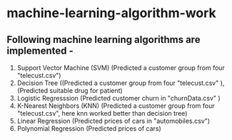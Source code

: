 # machine-learning-algorithm-work
## Following machine learning algorithms are implemented - </br>
1. Support Vector Machine (SVM) (Predicted a customer group from four "telecust.csv") </br>
2. Decision Tree ((Predicted a customer group from four "telecust.csv" ), (Predicted suitable drug for patient)</br>
3. Logistic Regresssion (Predicted customer churn in "churnData.csv" ) </br>
4. K-Nearest Neighbors (KNN) (Predicted a customer group from four "telecust.csv", here knn worked better than decision tree) </br>
5. Linear Regression (Predicted prices of cars in "automobiles.csv") </br>
6. Polynomial Regression (Predicted prices of cars) </br>


